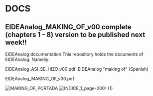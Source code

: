 # DOCS

## EIDEAnalog_MAKING_OF_v00 complete (chapters 1 - 8) version to be published next week!!

EIDEAnalog documentation
This repository holds the documents of EIDEAnalog. Namelly:

EIDEAnalog_ASI_SE_HIZO_v00.pdf. EIDEAnalog "making of" (Spanish)

EIDEAnalog_MAKING_OF_v00.pdf

![MAKING_OF_PORTADA](https://user-images.githubusercontent.com/64075009/86229259-c0590b80-bb8f-11ea-805f-4f348224f566.jpeg)
![INDICE_1_page-0001 (1)](https://user-images.githubusercontent.com/64075009/189333574-b3a9bd17-d38e-4e2b-910a-9289027a51cb.jpg)
